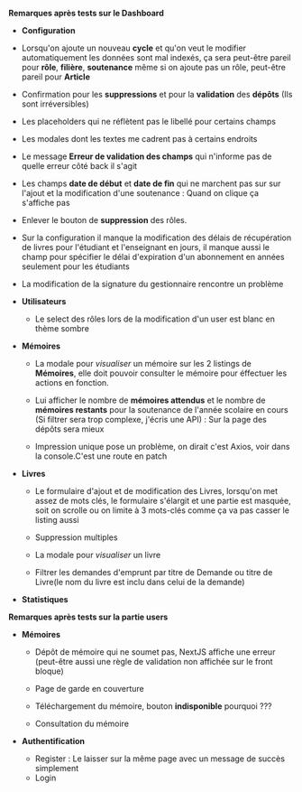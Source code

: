 **Remarques après tests sur le Dashboard**

+ **Configuration**

 - Lorsqu'on ajoute un nouveau **cycle** et qu'on veut le modifier automatiquement les données sont mal indexés, ça sera peut-être pareil pour **rôle**, **filière**, **soutenance** même si on ajoute pas un rôle, peut-être pareil pour **Article**

 - Confirmation pour les **suppressions** et pour la **validation** des **dépôts** (Ils sont irréversibles)

 - Les placeholders qui ne réflètent pas le libellé pour certains champs

 - Les modales dont les textes me cadrent pas à certains endroits

 - Le message **Erreur de validation des champs** qui n'informe pas de quelle erreur côté back il s'agit

 - Les champs **date de début** et **date de fin** qui ne marchent pas sur sur l'ajout et la modification d'une soutenance : Quand on clique ça s'affiche pas

 - Enlever le bouton de **suppression** des rôles.

 - Sur la configuration il manque la modification des délais de récupération de livres pour l'étudiant et l'enseignant en jours, il manque aussi le champ pour spécifier le délai d'expiration d'un abonnement en années seulement pour les étudiants

 - La modification de la signature du gestionnaire rencontre un problème


+ **Utilisateurs**

  - Le select des rôles lors de la modification d'un user est blanc en thème sombre


+ **Mémoires**

  - La modale pour *visualiser* un mémoire sur les 2 listings de **Mémoires**, elle doit pouvoir consulter le mémoire pour éffectuer les actions en fonction.

  - Lui afficher le nombre de **mémoires attendus** et le nombre de **mémoires restants** pour la soutenance de l'année scolaire en cours (Si filtrer sera trop complexe, j'écris une API) : Sur la page des dépôts sera mieux

  - Impression unique pose un problème, on dirait c'est Axios, voir dans la console.C'est une route en patch


+ **Livres**

  - Le formulaire d'ajout et de modification des Livres, lorsqu'on met assez de mots clés, le formulaire s'élargit et une partie est masquée, soit on scrolle ou on limite à 3 mots-clés comme ça va pas casser le listing aussi

  - Suppression multiples

  - La modale pour *visualiser* un livre

  - Filtrer les demandes d'emprunt par titre de Demande ou titre de Livre(le nom du livre est inclu dans celui de la demande)


+ **Statistiques**



**Remarques après tests sur la partie users**

+ **Mémoires**
   - Dépôt de mémoire qui ne soumet pas, NextJS affiche une erreur (peut-être aussi une règle de validation non affichée sur le front bloque)

   - Page de garde en couverture

   - Téléchargement du mémoire, bouton **indisponible** pourquoi ???

   - Consultation du mémoire




+ **Authentification**
    - Register : Le laisser sur la même page avec un message de succès simplement
    - Login
